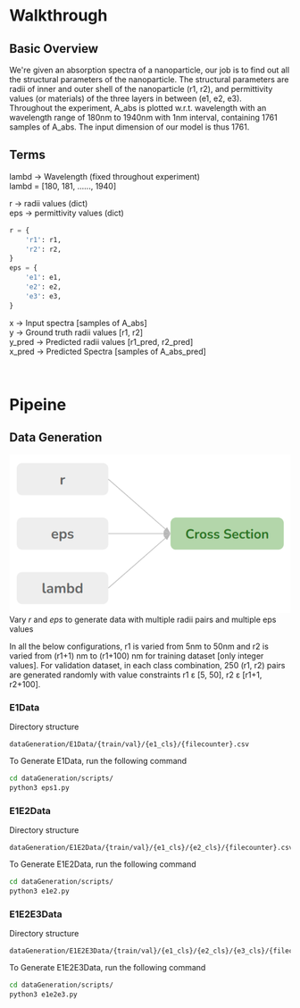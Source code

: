 # Walkthrough

## Basic Overview
We're given an absorption spectra of a nanoparticle, our job is to find out all the structural parameters of the nanoparticle. The structural parameters are radii of inner and outer shell of the nanoparticle (r1, r2), and permittivity values (or materials) of the three layers in between (e1, e2, e3).
<br/>
Throughout the experiment, A_abs is plotted w.r.t. wavelength with an wavelength range of 180nm to 1940nm with 1nm interval, containing 1761 samples of A_abs. The input dimension of our model is thus 1761.

## Terms

lambd &rarr; Wavelength (fixed throughout experiment) <br/>
lambd = [180, 181, ......, 1940] <br/>

r &rarr; radii values (dict) <br/>
eps &rarr; permittivity values (dict)
```python
r = {
    'r1': r1, 
    'r2': r2,
}
eps = {
    'e1': e1,
    'e2': e2,
    'e3': e3,
}
```
x &rarr; Input spectra [samples of A_abs] <br/>
y &rarr; Ground truth radii values [r1, r2] <br/>
y_pred &rarr; Predicted radii values [r1_pred, r2_pred] <br/>
x_pred &rarr; Predicted Spectra [samples of A_abs_pred] <br/>

<br/>

# Pipeine

## Data Generation

![plot](./readme_images/dataGeneration.png)
Vary <i>r</i> and <i>eps</i> to generate data with multiple radii pairs and multiple eps values

In all the below configurations, r1 is varied from 5nm to 50nm and r2 is varied from (r1+1) nm to (r1+100) nm for training dataset [only integer values]. For validation dataset, in each class combination, 250 (r1, r2) pairs are generated randomly with value constraints r1 ε [5, 50], r2 ε [r1+1, r2+100].

### E1Data

Directory structure 

    dataGeneration/E1Data/{train/val}/{e1_cls}/{filecounter}.csv

To Generate E1Data, run the following command
```bash
cd dataGeneration/scripts/
python3 eps1.py
```

### E1E2Data

Directory structure 

    dataGeneration/E1E2Data/{train/val}/{e1_cls}/{e2_cls}/{filecounter}.csv

To Generate E1E2Data, run the following command
```bash
cd dataGeneration/scripts/
python3 e1e2.py
```

### E1E2E3Data

Directory structure 

    dataGeneration/E1E2E3Data/{train/val}/{e1_cls}/{e2_cls}/{e3_cls}/{filecounter}.csv

To Generate E1E2E3Data, run the following command
```bash
cd dataGeneration/scripts/
python3 e1e2e3.py
```

